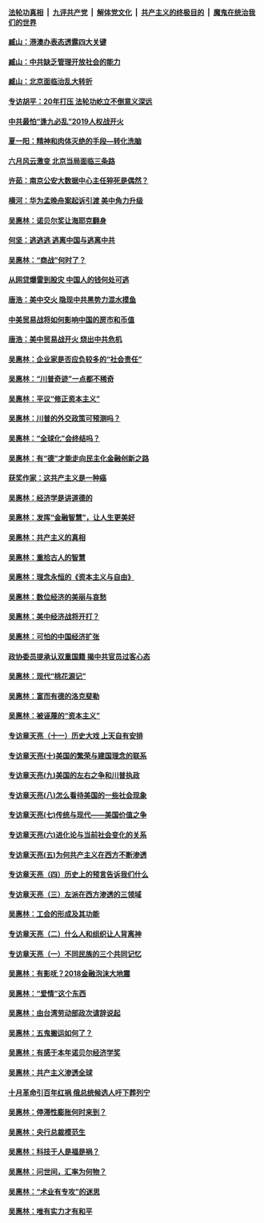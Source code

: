 ####  [法轮功真相](../../../../basic/blob/master/README.md?t=08291139) &nbsp;|&nbsp; [九评共产党](../../../../9ping.md/blob/master/README.md?t=08291139) &nbsp;|&nbsp; [解体党文化](../../../../jtdwh.md/blob/master/README.md?t=08291139)  &nbsp;|&nbsp; [共产主义的终极目的](../../../../gczydzjmd.md/blob/master/README.md?t=08291139) &nbsp;|&nbsp; [魔鬼在统治我们的世界](../../../../mgztzwmdsj.md/blob/master/README.md?t=08291139) 

#### [臧山：港澳办表态透露四大关键](../pages/nsc423/n11421628.md?t=08291139) 

#### [臧山：中共缺乏管理开放社会的能力](../pages/nsc423/n11407457.md?t=08291139) 

#### [臧山：北京面临治乱大转折](../pages/nsc423/n11406895.md?t=08291139) 

#### [专访胡平：20年打压 法轮功屹立不倒意义深远](../pages/nsc423/n11398800.md?t=08291139) 

#### [中共最怕“逢九必乱”2019人权战开火](../pages/nsc423/n11385248.md?t=08291139) 

#### [夏一阳：精神和肉体灭绝的手段—转化洗脑](../pages/nsc423/n11368250.md?t=08291139) 

#### [六月风云激变 北京当局面临三条路](../pages/nsc423/n11313668.md?t=08291139) 

#### [许茹：南京公安大数据中心主任猝死是偶然？](../pages/nsc423/n11064744.md?t=08291139) 

#### [横河：华为孟晚舟案起诉引渡 美中角力升级](../pages/nsc423/n11027230.md?t=08291139) 

#### [吴惠林：诺贝尔奖让海耶克翻身](../pages/nsc423/n10890049.md?t=08291139) 

#### [何坚：逃逃逃 逃离中国与逃离中共](../pages/nsc423/n10592891.md?t=08291139) 

#### [吴惠林：“商战”何时了？](../pages/nsc423/n10573558.md?t=08291139) 

#### [从网贷爆雷到股灾 中国人的钱何处可逃](../pages/nsc423/n10572800.md?t=08291139) 

#### [唐浩：美中交火 隐现中共黑势力混水摸鱼](../pages/nsc423/n10544040.md?t=08291139) 

#### [中美贸易战将如何影响中国的房市和币值](../pages/nsc423/n10543697.md?t=08291139) 

#### [唐浩：美中贸易战开火 烧出中共危机](../pages/nsc423/n10540126.md?t=08291139) 

#### [吴惠林：企业家是否应负较多的“社会责任”](../pages/nsc423/n10535022.md?t=08291139) 

#### [吴惠林：“川普奇迹”一点都不稀奇](../pages/nsc423/n10512808.md?t=08291139) 

#### [吴惠林：平议“修正资本主义”](../pages/nsc423/n10495724.md?t=08291139) 

#### [吴惠林：川普的外交政策可预测吗？](../pages/nsc423/n10462387.md?t=08291139) 

#### [吴惠林：“全球化”会终结吗？](../pages/nsc423/n10452838.md?t=08291139) 

#### [吴惠林：有“德”才能走向民主化金融创新之路](../pages/nsc423/n10432292.md?t=08291139) 

#### [获奖作家：这共产主义是一种癌](../pages/nsc423/n10431541.md?t=08291139) 

#### [吴惠林：经济学是讲道德的](../pages/nsc423/n10398014.md?t=08291139) 

#### [吴惠林：发挥“金融智慧”，让人生更美好](../pages/nsc423/n10375019.md?t=08291139) 

#### [吴惠林：共产主义的真相](../pages/nsc423/n10351394.md?t=08291139) 

#### [吴惠林：重拾古人的智慧](../pages/nsc423/n10337691.md?t=08291139) 

#### [吴惠林：理念永恒的《资本主义与自由》](../pages/nsc423/n10316274.md?t=08291139) 

#### [吴惠林：数位经济的美丽与哀愁](../pages/nsc423/n10292946.md?t=08291139) 

#### [吴惠林：美中经济战将开打？](../pages/nsc423/n10258825.md?t=08291139) 

#### [吴惠林：可怕的中国经济扩张](../pages/nsc423/n10219147.md?t=08291139) 

#### [政协委员提承认双重国籍 揭中共官员过客心态](../pages/nsc423/n10208809.md?t=08291139) 

#### [吴惠林：现代“桃花源记”](../pages/nsc423/n10185234.md?t=08291139) 

#### [吴惠林：富而有德的洛克斐勒](../pages/nsc423/n10142264.md?t=08291139) 

#### [吴惠林：被诬蔑的“资本主义”](../pages/nsc423/n10124816.md?t=08291139) 

#### [专访章天亮（十一）历史大戏 上天自有安排](../pages/nsc423/n10094905.md?t=08291139) 

#### [专访章天亮(十)美国的繁荣与建国理念的联系](../pages/nsc423/n10094899.md?t=08291139) 

#### [专访章天亮(九)美国的左右之争和川普执政](../pages/nsc423/n10094889.md?t=08291139) 

#### [专访章天亮(八)怎么看待美国的一些社会现象](../pages/nsc423/n10094857.md?t=08291139) 

#### [专访章天亮(七)传统与现代——美国价值之争](../pages/nsc423/n10093140.md?t=08291139) 

#### [专访章天亮(六)进化论与当前社会变化的关系](../pages/nsc423/n10092036.md?t=08291139) 

#### [专访章天亮(五)为何共产主义在西方不断渗透](../pages/nsc423/n10083620.md?t=08291139) 

#### [专访章天亮（四）历史上的预言告诉我们什么](../pages/nsc423/n10083606.md?t=08291139) 

#### [专访章天亮（三）左派在西方渗透的三领域](../pages/nsc423/n10081115.md?t=08291139) 

#### [吴惠林：工会的形成及其功能](../pages/nsc423/n10080633.md?t=08291139) 

#### [专访章天亮（二）什么人和组织让人背离神](../pages/nsc423/n10076637.md?t=08291139) 

#### [专访章天亮（一）不同民族的三个共同记忆](../pages/nsc423/n10074188.md?t=08291139) 

#### [吴惠林：有影呒？2018金融泡沫大地震](../pages/nsc423/n10040534.md?t=08291139) 

#### [吴惠林：“爱情”这个东西](../pages/nsc423/n10019423.md?t=08291139) 

#### [吴惠林：由台湾劳动部政次请辞说起](../pages/nsc423/n9979679.md?t=08291139) 

#### [吴惠林：五鬼搬运如何了？](../pages/nsc423/n9925338.md?t=08291139) 

#### [吴惠林：有感于本年诺贝尔经济学奖](../pages/nsc423/n9871883.md?t=08291139) 

#### [吴惠林：共产主义渗透全球](../pages/nsc423/n9812748.md?t=08291139) 

#### [十月革命引百年红祸 俄总统候选人吁下葬列宁](../pages/nsc423/n9810182.md?t=08291139) 

#### [吴惠林：停滞性膨胀何时来到？](../pages/nsc423/n9764136.md?t=08291139) 

#### [吴惠林：央行总裁模范生](../pages/nsc423/n9728134.md?t=08291139) 

#### [吴惠林：科技于人是福是祸？](../pages/nsc423/n9672982.md?t=08291139) 

#### [吴惠林：问世间，汇率为何物？](../pages/nsc423/n9621788.md?t=08291139) 

#### [吴惠林：“术业有专攻”的迷思](../pages/nsc423/n9580363.md?t=08291139) 

#### [吴惠林：唯有实力才有和平](../pages/nsc423/n9529599.md?t=08291139) 

